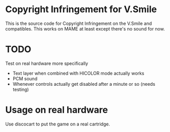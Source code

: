 Copyright Infringement for V.Smile
===================================

This is the source code for Copyright Infringement on the V.Smile and compatibles.
This works on MAME at least except there's no sound for now.

# TODO
Test on real hardware more specifically
- Text layer when combined with HICOLOR mode actually works
- PCM sound
- Whenever controls actually get disabled after a minute or so (needs testing)

Usage on real hardware
======================

Use discocart to put the game on a real cartridge.
